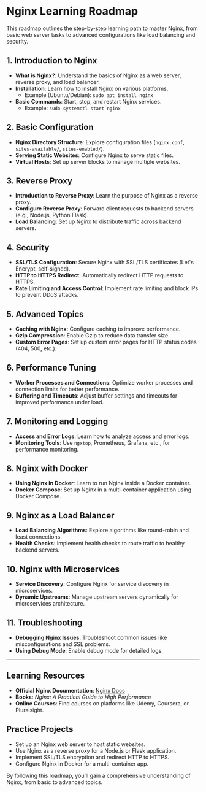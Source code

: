# Nginx Learning Roadmap

This roadmap outlines the step-by-step learning path to master Nginx, from basic web server tasks to advanced configurations like load balancing and security.

## 1. Introduction to Nginx
- **What is Nginx?**: Understand the basics of Nginx as a web server, reverse proxy, and load balancer.
- **Installation**: Learn how to install Nginx on various platforms.
  - Example (Ubuntu/Debian): `sudo apt install nginx`
- **Basic Commands**: Start, stop, and restart Nginx services.
  - Example: `sudo systemctl start nginx`

## 2. Basic Configuration
- **Nginx Directory Structure**: Explore configuration files (`nginx.conf`, `sites-available/`, `sites-enabled/`).
- **Serving Static Websites**: Configure Nginx to serve static files.
- **Virtual Hosts**: Set up server blocks to manage multiple websites.

## 3. Reverse Proxy
- **Introduction to Reverse Proxy**: Learn the purpose of Nginx as a reverse proxy.
- **Configure Reverse Proxy**: Forward client requests to backend servers (e.g., Node.js, Python Flask).
- **Load Balancing**: Set up Nginx to distribute traffic across backend servers.

## 4. Security
- **SSL/TLS Configuration**: Secure Nginx with SSL/TLS certificates (Let's Encrypt, self-signed).
- **HTTP to HTTPS Redirect**: Automatically redirect HTTP requests to HTTPS.
- **Rate Limiting and Access Control**: Implement rate limiting and block IPs to prevent DDoS attacks.

## 5. Advanced Topics
- **Caching with Nginx**: Configure caching to improve performance.
- **Gzip Compression**: Enable Gzip to reduce data transfer size.
- **Custom Error Pages**: Set up custom error pages for HTTP status codes (404, 500, etc.).

## 6. Performance Tuning
- **Worker Processes and Connections**: Optimize worker processes and connection limits for better performance.
- **Buffering and Timeouts**: Adjust buffer settings and timeouts for improved performance under load.

## 7. Monitoring and Logging
- **Access and Error Logs**: Learn how to analyze access and error logs.
- **Monitoring Tools**: Use `ngxtop`, Prometheus, Grafana, etc., for performance monitoring.

## 8. Nginx with Docker
- **Using Nginx in Docker**: Learn to run Nginx inside a Docker container.
- **Docker Compose**: Set up Nginx in a multi-container application using Docker Compose.

## 9. Nginx as a Load Balancer
- **Load Balancing Algorithms**: Explore algorithms like round-robin and least connections.
- **Health Checks**: Implement health checks to route traffic to healthy backend servers.

## 10. Nginx with Microservices
- **Service Discovery**: Configure Nginx for service discovery in microservices.
- **Dynamic Upstreams**: Manage upstream servers dynamically for microservices architecture.

## 11. Troubleshooting
- **Debugging Nginx Issues**: Troubleshoot common issues like misconfigurations and SSL problems.
- **Using Debug Mode**: Enable debug mode for detailed logs.

---

## Learning Resources
- **Official Nginx Documentation**: [Nginx Docs](https://nginx.org/en/docs/)
- **Books**: *Nginx: A Practical Guide to High Performance*
- **Online Courses**: Find courses on platforms like Udemy, Coursera, or Pluralsight.

## Practice Projects
- Set up an Nginx web server to host static websites.
- Use Nginx as a reverse proxy for a Node.js or Flask application.
- Implement SSL/TLS encryption and redirect HTTP to HTTPS.
- Configure Nginx in Docker for a multi-container app.

By following this roadmap, you’ll gain a comprehensive understanding of Nginx, from basic to advanced topics.
